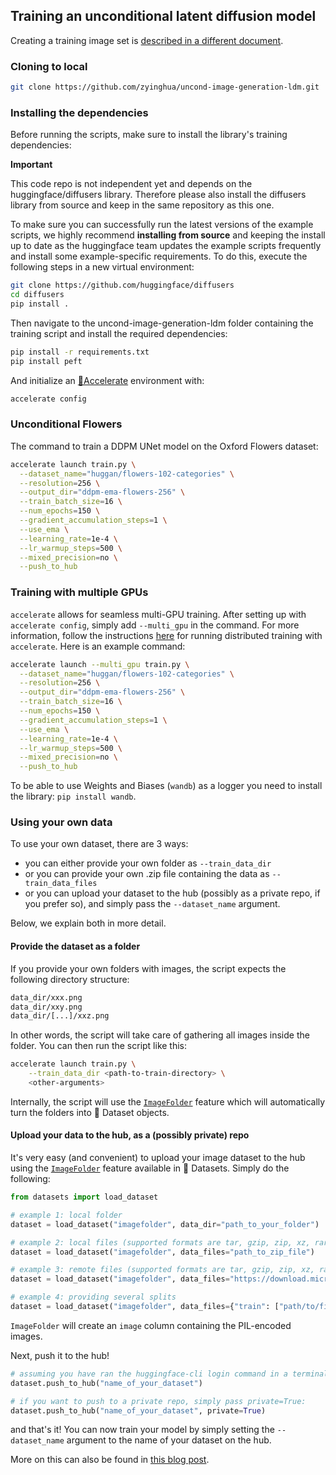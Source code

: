 ## Training an unconditional latent diffusion model

Creating a training image set is [described in a different document](https://huggingface.co/docs/datasets/image_process#image-datasets).

### Cloning to local
```bash
git clone https://github.com/zyinghua/uncond-image-generation-ldm.git
```

### Installing the dependencies

Before running the scripts, make sure to install the library's training dependencies:

**Important**

This code repo is not independent yet and depends on the huggingface/diffusers library. Therefore please also install the diffusers library from source and keep in the same repository as this one.

To make sure you can successfully run the latest versions of the example scripts, we highly recommend **installing from source** and keeping the install up to date as the huggingface team updates the example scripts frequently and install some example-specific requirements. To do this, execute the following steps in a new virtual environment:
```bash
git clone https://github.com/huggingface/diffusers
cd diffusers
pip install .
```

Then navigate to the uncond-image-generation-ldm folder containing the training script and install the required dependencies:
```bash
pip install -r requirements.txt
pip install peft
```

And initialize an [🤗Accelerate](https://github.com/huggingface/accelerate/) environment with:

```bash
accelerate config
```

### Unconditional Flowers

The command to train a DDPM UNet model on the Oxford Flowers dataset:

```bash
accelerate launch train.py \
  --dataset_name="huggan/flowers-102-categories" \
  --resolution=256 \
  --output_dir="ddpm-ema-flowers-256" \
  --train_batch_size=16 \
  --num_epochs=150 \
  --gradient_accumulation_steps=1 \
  --use_ema \
  --learning_rate=1e-4 \
  --lr_warmup_steps=500 \
  --mixed_precision=no \
  --push_to_hub
```

### Training with multiple GPUs

`accelerate` allows for seamless multi-GPU training. After setting up with `accelerate config`,
simply add `--multi_gpu` in the command. For more information, follow the instructions [here](https://huggingface.co/docs/accelerate/basic_tutorials/launch)
for running distributed training with `accelerate`. Here is an example command:

```bash
accelerate launch --multi_gpu train.py \
  --dataset_name="huggan/flowers-102-categories" \
  --resolution=256 \
  --output_dir="ddpm-ema-flowers-256" \
  --train_batch_size=16 \
  --num_epochs=150 \
  --gradient_accumulation_steps=1 \
  --use_ema \
  --learning_rate=1e-4 \
  --lr_warmup_steps=500 \
  --mixed_precision=no \
  --push_to_hub
```

To be able to use Weights and Biases (`wandb`) as a logger you need to install the library: `pip install wandb`.

### Using your own data

To use your own dataset, there are 3 ways:
- you can either provide your own folder as `--train_data_dir`
- or you can provide your own .zip file containing the data as `--train_data_files`
- or you can upload your dataset to the hub (possibly as a private repo, if you prefer so), and simply pass the `--dataset_name` argument.

Below, we explain both in more detail.

#### Provide the dataset as a folder

If you provide your own folders with images, the script expects the following directory structure:

```bash
data_dir/xxx.png
data_dir/xxy.png
data_dir/[...]/xxz.png
```

In other words, the script will take care of gathering all images inside the folder. You can then run the script like this:

```bash
accelerate launch train.py \
    --train_data_dir <path-to-train-directory> \
    <other-arguments>
```

Internally, the script will use the [`ImageFolder`](https://huggingface.co/docs/datasets/v2.0.0/en/image_process#imagefolder) feature which will automatically turn the folders into 🤗 Dataset objects.

#### Upload your data to the hub, as a (possibly private) repo

It's very easy (and convenient) to upload your image dataset to the hub using the [`ImageFolder`](https://huggingface.co/docs/datasets/v2.0.0/en/image_process#imagefolder) feature available in 🤗 Datasets. Simply do the following:

```python
from datasets import load_dataset

# example 1: local folder
dataset = load_dataset("imagefolder", data_dir="path_to_your_folder")

# example 2: local files (supported formats are tar, gzip, zip, xz, rar, zstd)
dataset = load_dataset("imagefolder", data_files="path_to_zip_file")

# example 3: remote files (supported formats are tar, gzip, zip, xz, rar, zstd)
dataset = load_dataset("imagefolder", data_files="https://download.microsoft.com/download/3/E/1/3E1C3F21-ECDB-4869-8368-6DEBA77B919F/kagglecatsanddogs_3367a.zip")

# example 4: providing several splits
dataset = load_dataset("imagefolder", data_files={"train": ["path/to/file1", "path/to/file2"], "test": ["path/to/file3", "path/to/file4"]})
```

`ImageFolder` will create an `image` column containing the PIL-encoded images.

Next, push it to the hub!

```python
# assuming you have ran the huggingface-cli login command in a terminal
dataset.push_to_hub("name_of_your_dataset")

# if you want to push to a private repo, simply pass private=True:
dataset.push_to_hub("name_of_your_dataset", private=True)
```

and that's it! You can now train your model by simply setting the `--dataset_name` argument to the name of your dataset on the hub.

More on this can also be found in [this blog post](https://huggingface.co/blog/image-search-datasets).
